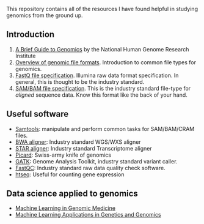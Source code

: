 This repository contains all of the resources I have found helpful in studying genomics from the ground up.

## Introduction
    
1. [A Brief Guide to Genomics][1] by the National Human Genome Research Institute 
2. [Overview of genomic file formats][10]. Introduction to common file types for genomics.
3. [FastQ file specification][11]. Illumina raw data format specification. In general, this is thought to be the industry standard.
4. [SAM/BAM file specification][9]. This is the industry standard file-type for *aligned* sequence data. Know this format like the back of your hand.

## Useful software

* [Samtools][5]: manipulate and perform common tasks for SAM/BAM/CRAM files.
* [BWA aligner][4]: Industry standard WGS/WXS aligner
* [STAR aligner][6]: Industry standard Transcriptome aligner
* [Picard][8]: Swiss-army knife of genomics
* [GATK][12]: Genome Analysis Toolkit, industry standard variant caller.
* [FastQC][13]: Industry standard raw data quality check software.
* [htseq][7]: Useful for counting gene expression

## Data science applied to genomics 

* [Machine Learning in Genomic Medicine][3]
* [Machine Learning Applications in Genetics and Genomics][2]
    
[1]: https://www.genome.gov/18016863/a-brief-guide-to-genomics/
[2]: http://www.nature.com/nrg/journal/v16/n6/full/nrg3920.html
[3]: http://www.psi.toronto.edu/publications/2015/Machine%20Learning%20in%20Genomic%20Medicine-%20A%20Review%20of%20Computational%20Problems%20and%20Data%20Sets.pdf
[4]: http://bio-bwa.sourceforge.net/
[5]: http://samtools.github.io/
[6]: https://github.com/alexdobin/STAR
[7]: http://www-huber.embl.de/HTSeq/doc/index.html#
[8]: https://broadinstitute.github.io/picard/ 
[9]: https://samtools.github.io/hts-specs/SAMv1.pdf
[10]: https://genome.ucsc.edu/ENCODE/fileFormats.html#FASTQ
[11]: https://www.ncbi.nlm.nih.gov/pmc/articles/PMC2847217/
[12]: https://software.broadinstitute.org/gatk/
[13]: http://www.bioinformatics.babraham.ac.uk/projects/fastqc/
